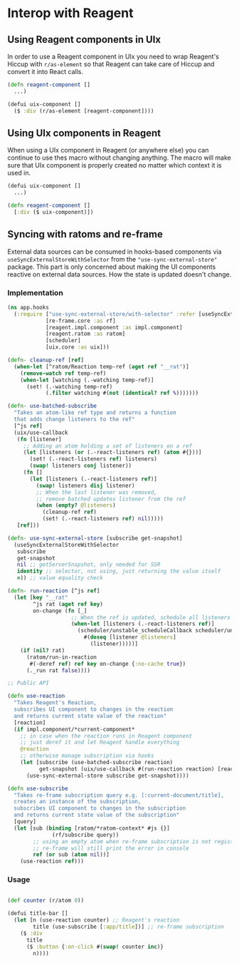 # Interop with Reagent

## Using Reagent components in UIx

In order to use a Reagent component in UIx you need to wrap Reagent's Hiccup with `r/as-element` so that Reagent can take care of Hiccup and convert it into React calls.

```clojure
(defn reagent-component []
  ...)

(defui uix-component []
  ($ :div (r/as-element [reagent-component])))
```

## Using UIx components in Reagent

When using a UIx component in Reagent (or anywhere else) you can continue to use the`$` macro without changing anything. The macro will make sure that UIx component is properly created no matter which context it is used in.

```clojure
(defui uix-component []
  ...)

(defn reagent-component []
  [:div ($ uix-component)])
```

## Syncing with ratoms and re-frame

External data sources can be consumed in hooks-based components via `useSyncExternalStoreWithSelector` from the `"use-sync-external-store"` package. This part is only concerned about making the UI components reactive on external data sources. How the state is updated doesn't change.

### Implementation

```clojure
(ns app.hooks
  (:require ["use-sync-external-store/with-selector" :refer [useSyncExternalStoreWithSelector]]
            [re-frame.core :as rf]
            [reagent.impl.component :as impl.component]
            [reagent.ratom :as ratom]
            [scheduler]
            [uix.core :as uix]))

(defn- cleanup-ref [ref]
  (when-let [^ratom/Reaction temp-ref (aget ref "__rat")]
    (remove-watch ref temp-ref)
    (when-let [watching (.-watching temp-ref)]
      (set! (.-watching temp-ref)
            (.filter watching #(not (identical? ref %)))))))

(defn- use-batched-subscribe
  "Takes an atom-like ref type and returns a function
  that adds change listeners to the ref"
  [^js ref]
  (uix/use-callback
   (fn [listener]
     ;; Adding an atom holding a set of listeners on a ref
     (let [listeners (or (.-react-listeners ref) (atom #{}))]
       (set! (.-react-listeners ref) listeners)
       (swap! listeners conj listener))
     (fn []
       (let [listeners (.-react-listeners ref)]
         (swap! listeners disj listener)
         ;; When the last listener was removed,
         ;; remove batched updates listener from the ref
         (when (empty? @listeners)
           (cleanup-ref ref)
           (set! (.-react-listeners ref) nil)))))
   [ref]))

(defn- use-sync-external-store [subscribe get-snapshot]
  (useSyncExternalStoreWithSelector
   subscribe
   get-snapshot
   nil ;; getServerSnapshot, only needed for SSR
   identity ;; selector, not using, just returning the value itself
   =)) ;; value equality check

(defn- run-reaction [^js ref]
  (let [key "__rat"
        ^js rat (aget ref key)
        on-change (fn [_]
                    ;; When the ref is updated, schedule all listeners in a batch
                    (when-let [listeners (.-react-listeners ref)]
                      (scheduler/unstable_scheduleCallback scheduler/unstable_ImmediatePriority
                        #(doseq [listener @listeners]
                          (listener)))))]
    (if (nil? rat)
      (ratom/run-in-reaction
       #(-deref ref) ref key on-change {:no-cache true})
      (._run rat false))))

;; Public API

(defn use-reaction
  "Takes Reagent's Reaction,
  subscribes UI component to changes in the reaction
  and returns current state value of the reaction"
  [reaction]
  (if impl.component/*current-component*
    ;; in case when the reaction runs in Reagent component
    ;; just deref it and let Reagent handle everything
    @reaction
    ;; otherwise manage subscription via hooks
    (let [subscribe (use-batched-subscribe reaction)
          get-snapshot (uix/use-callback #(run-reaction reaction) [reaction])]
      (use-sync-external-store subscribe get-snapshot))))

(defn use-subscribe
  "Takes re-frame subscription query e.g. [:current-document/title],
  creates an instance of the subscription,
  subscribes UI component to changes in the subscription
  and returns current state value of the subscription"
  [query]
  (let [sub (binding [ratom/*ratom-context* #js {}]
              (rf/subscribe query))
        ;; using an empty atom when re-frame subscription is not registered
        ;; re-frame will still print the error in console
        ref (or sub (atom nil))]
    (use-reaction ref)))
```

### Usage

```clojure

(def counter (r/atom 0))

(defui title-bar []
  (let [n (use-reaction counter) ;; Reagent's reaction
        title (use-subscribe [:app/title])] ;; re-frame subscription
    ($ :div
      title
      ($ :button {:on-click #(swap! counter inc)}
        n))))
```
